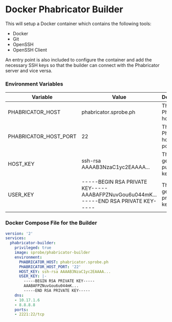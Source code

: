 # Docker Phabricator Builder

This will setup a Docker container which contains the following tools:
- Docker
- Git
- OpenSSH
- OpenSSH Client

An entry point is also included to configure the container and add the necessary SSH keys so that the builder can connect with the Phabricator server and vice versa.

### Environment Variables
<table>
  <thead>
    <th>Variable</th>
    <th>Value</th>
    <th>Description</th>
  </thead>
  <tbody>
    <tr>
      <td>PHABRICATOR_HOST</td>
      <td>phabricator.sprobe.ph</td>
      <td>The Phabricator host URL</td>
    </tr>
    <tr>
      <td>PHABRICATOR_HOST_PORT</td>
      <td>22</td>
      <td>The Phabricator host SSH port</td>
    </tr>
    <tr>
      <td>HOST_KEY</td>
      <td>ssh-rsa AAAAB3NzaC1yc2EAAAA...</td>
      <td>The generated public SSH key</td>
    </tr>
    <tr>
      <td>USER_KEY</td>
      <td>
      -----BEGIN RSA PRIVATE KEY-----<br>
      AAABAFPZNuvGou6u044mK...<br>
      -----END RSA PRIVATE KEY-----
      </td>
      <td>The generated private SSH key</td>
    </tr>
  </tbody>
</table>

### Docker Compose File for the Builder
```YAML
version: '2'
services:
  phabricator-builder:
    privileged: true
    image: sprobe/phabricator-builder
    environment:
      PHABRICATOR_HOST: phabricator.sprobe.ph
      PHABRICATOR_HOST_PORT: '22'
      HOST_KEY: ssh-rsa AAAAB3NzaC1yc2EAAAA...
      USER_KEY: |-
        -----BEGIN RSA PRIVATE KEY-----
        AAABAFPZNuvGou6u044mK...
        -----END RSA PRIVATE KEY-----
    dns:
    - 10.17.1.6
    - 8.8.8.8
    ports:
    - 2221:22/tcp
```
